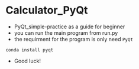 # Calculator_PyQt
- PyQt_simple-practice as a guide for beginner
- you can run the main program from run.py
- the requirment for the program is only need `PyQt`
```
conda install pyqt
```
- Good luck!
